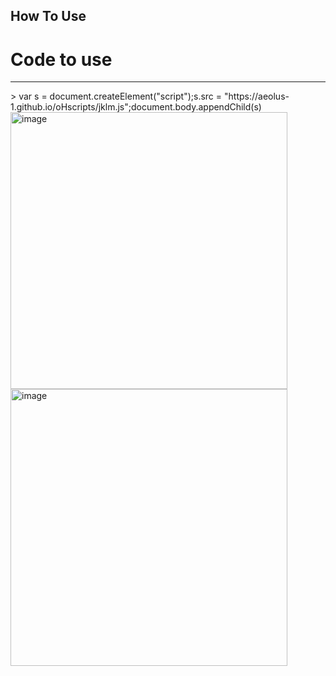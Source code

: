 ## How To Use<br>

# Code to use
<hr>
> var s = document.createElement("script");s.src = "https://aeolus-1.github.io/oHscripts/jklm.js";document.body.appendChild(s)

<img width="443" alt="image" style="float:left;" src="https://user-images.githubusercontent.com/102002218/186057619-9c2ee54c-eec0-494e-9fcf-cf0f2037baec.png">
<img width="443" alt="image" style="float:left;" src="https://user-images.githubusercontent.com/102002218/186057728-fa3d18c9-c44a-4fd1-b5c9-603449262820.png">
